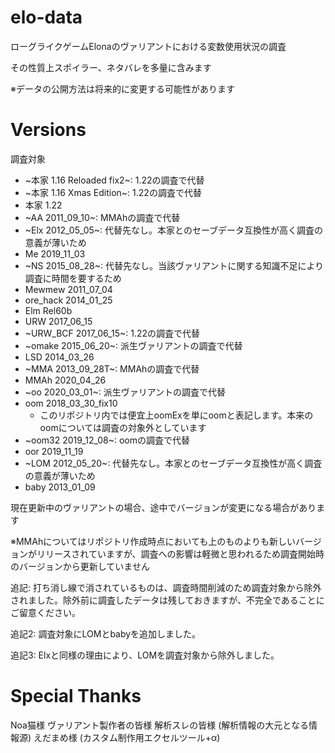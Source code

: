 # elo-data


ローグライクゲームElonaのヴァリアントにおける変数使用状況の調査

その性質上スポイラー、ネタバレを多量に含みます



※データの公開方法は将来的に変更する可能性があります


# Versions

調査対象

* ~本家 1.16 Reloaded fix2~: 1.22の調査で代替
* ~本家 1.16 Xmas Edition~: 1.22の調査で代替
* 本家 1.22
* ~AA 2011_09_10~: MMAhの調査で代替
* ~Elx 2012_05_05~: 代替先なし。本家とのセーブデータ互換性が高く調査の意義が薄いため
* Me 2019_11_03
* ~NS 2015_08_28~: 代替先なし。当該ヴァリアントに関する知識不足により調査に時間を要するため
* Mewmew 2011_07_04
* ore_hack 2014_01_25
* Elm Rel60b
* URW 2017_06_15
* ~URW_BCF 2017_06_15~: 1.22の調査で代替
* ~omake 2015_06_20~: 派生ヴァリアントの調査で代替
* LSD 2014_03_26
* ~MMA 2013_09_28T~: MMAhの調査で代替
* MMAh 2020_04_26
* ~oo 2020_03_01~: 派生ヴァリアントの調査で代替
* oom 2018_03_30_fix10
  * このリポジトリ内では便宜上oomExを単にoomと表記します。本来のoomについては調査の対象外としています
* ~oom32 2019_12_08~: oomの調査で代替
* oor 2019_11_19
* ~LOM 2012_05_20~: 代替先なし。本家とのセーブデータ互換性が高く調査の意義が薄いため
* baby 2013_01_09


現在更新中のヴァリアントの場合、途中でバージョンが変更になる場合があります

※MMAhについてはリポジトリ作成時点においても上のものよりも新しいバージョンがリリースされていますが、調査への影響は軽微と思われるため調査開始時のバージョンから更新していません


追記: 打ち消し線で消されているものは、調査時間削減のため調査対象から除外されました。除外前に調査したデータは残しておきますが、不完全であることにご留意ください。

追記2: 調査対象にLOMとbabyを追加しました。

追記3: Elxと同様の理由により、LOMを調査対象から除外しました。


# Special Thanks

Noa猫様 
ヴァリアント製作者の皆様
解析スレの皆様 (解析情報の大元となる情報源)
えだまめ様 (カスタム制作用エクセルツール+α)
